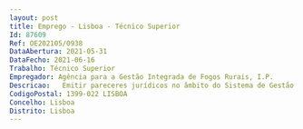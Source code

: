 ```yaml
--- 
layout: post
title: Emprego - Lisboa - Técnico Superior
Id: 87609
Ref: OE202105/0938
DataAbertura: 2021-05-31
DataFecho: 2021-06-16
Trabalho: Técnico Superior
Empregador: Agência para a Gestão Integrada de Fogos Rurais, I.P.
Descricao:   Emitir pareceres jurídicos no âmbito do Sistema de Gestão Integrada de Fogos Rurais (SGIFR)   Elaborar propostas de documentos legais   Articular em matérias de Direito com as diferentes entidades público e privadas relacionadas com a atividade da AGIF   Apoiar o Conselho Diretivo em matéria de Direito.
CodigoPostal: 1399-022 LISBOA
Concelho: Lisboa
Distrito: Lisboa
--- 
```


